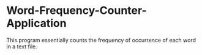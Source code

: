 # Word-Frequency-Counter-Application
This program essentially counts the frequency of occurrence of each word in a text file.
